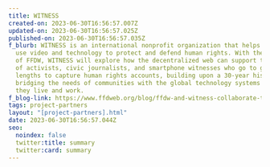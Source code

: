 ```yaml
---
title: WITNESS
created-on: 2023-06-30T16:56:57.007Z
updated-on: 2023-06-30T16:56:57.025Z
published-on: 2023-06-30T16:56:57.035Z
f_blurb: WITNESS is an international nonprofit organization that helps people
  use video and technology to protect and defend human rights. With the support
  of FFDW, WITNESS will explore how the decentralized web can support the work
  of activists, civic journalists, and smartphone witnesses who go to great
  lengths to capture human rights accounts, building upon a 30-year history
  bridging the needs of communities with the global technology systems in which
  they live and work.
f_blog-link: https://www.ffdweb.org/blog/ffdw-and-witness-collaborate-to-preserve-authentic-human-rights-records/
tags: project-partners
layout: "[project-partners].html"
date: 2023-06-30T16:56:57.044Z
seo:
  noindex: false
  twitter:title: summary
  twitter:card: summary
---
```

